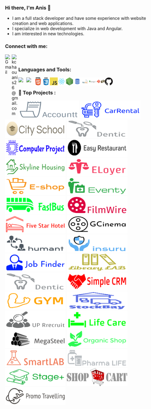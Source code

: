 ### Hi there, I'm Anis 👋

 - I am a full stack developer and have some experience with website creation and web applications.
 - I specialize in web development with Java and Angular.
 - I am interested in new technologies.

### Connect with me:

[<img align="left" alt="Gmail" width="22px" src="https://img.icons8.com/color/48/000000/linkedin.png"/>](https://www.linkedin.com/in/anis-kchaou-11579b172)[<img align="left" alt="kchaouanis26@gmail.com" width="22px" src="https://img.icons8.com/fluent/48/000000/gmail.png"/>](mailto:kchaouanis26@gmail.com)
<br>

### Languages and Tools:
<img align="left" width="26px" src="https://img.icons8.com/color/48/000000/java-coffee-cup-logo.png"/>
<img align="left" width="26px" src="https://img.icons8.com/color/48/000000/angularjs.png"/>
<img align="left" alt="HTML5" width="26px" src="https://raw.githubusercontent.com/github/explore/80688e429a7d4ef2fca1e82350fe8e3517d3494d/topics/html/html.png" />
<img align="left" alt="CSS3" width="26px" src="https://raw.githubusercontent.com/github/explore/80688e429a7d4ef2fca1e82350fe8e3517d3494d/topics/css/css.png" /><img align="left" alt="JavaScript" width="26px" src="https://raw.githubusercontent.com/github/explore/80688e429a7d4ef2fca1e82350fe8e3517d3494d/topics/javascript/javascript.png" /><img align="left" alt="React" width="26px" src="https://raw.githubusercontent.com/github/explore/80688e429a7d4ef2fca1e82350fe8e3517d3494d/topics/react/react.png" />

<img align="left" alt="Node.js" width="26px" src="https://raw.githubusercontent.com/github/explore/80688e429a7d4ef2fca1e82350fe8e3517d3494d/topics/nodejs/nodejs.png" />
<img align="left" alt="SQL" width="26px" src="https://raw.githubusercontent.com/github/explore/80688e429a7d4ef2fca1e82350fe8e3517d3494d/topics/sql/sql.png" />
<img align="left" alt="MySQL" width="26px" src="https://raw.githubusercontent.com/github/explore/80688e429a7d4ef2fca1e82350fe8e3517d3494d/topics/mysql/mysql.png" /><img align="left" alt="MongoDB" width="26px" src="https://raw.githubusercontent.com/github/explore/80688e429a7d4ef2fca1e82350fe8e3517d3494d/topics/mongodb/mongodb.png" />
<img align="left" alt="Git" width="26px" src="https://raw.githubusercontent.com/github/explore/80688e429a7d4ef2fca1e82350fe8e3517d3494d/topics/git/git.png" />

<img align="left" alt="GitHub" width="26px" src="https://raw.githubusercontent.com/github/explore/78df643247d429f6cc873026c0622819ad797942/topics/github/github.png"/>
<br>


### 📕 Top Projects :
<img width="200" height="60" alt="screen shot 2017-08-07 at 12 18 15 pm" src="accountt.png">  <img width="200" height="60" alt="screen shot 2017-08-07 at 12 18 15 pm" src="carrental.png">  <img width="200" height="60" alt="screen shot 2017-08-07 at 12 18 15 pm" src="cityschool.png">  <img width="200" height="60" alt="screen shot 2017-08-07 at 12 18 15 pm" src="dentic.png">  <img width="200" height="60" alt="screen shot 2017-08-07 at 12 18 15 pm" src="computerproject.png">  <img width="200" height="60" alt="screen shot 2017-08-07 at 12 18 15 pm" src="easyrestaurant.png">  <img width="200" height="60" alt="screen shot 2017-08-07 at 12 18 15 pm" src="skylinehousing.png">  <img width="200" height="60" alt="screen shot 2017-08-07 at 12 18 15 pm" src="eloyer.png">  <img width="200" height="60" alt="screen shot 2017-08-07 at 12 18 15 pm" src="eshop.png">  <img width="200" height="60" alt="screen shot 2017-08-07 at 12 18 15 pm" src="eventy.png">  <img width="200" height="60" alt="screen shot 2017-08-07 at 12 18 15 pm" src="fastbus.png">  <img width="200" height="60" alt="screen shot 2017-08-07 at 12 18 15 pm" src="filmwire.png">  <img width="200" height="60" alt="screen shot 2017-08-07 at 12 18 15 pm" src="fivestarhotel.png">  <img width="200" height="60" alt="screen shot 2017-08-07 at 12 18 15 pm" src="gcinema.png">  <img width="200" height="60" alt="screen shot 2017-08-07 at 12 18 15 pm" src="humant.png">  <img width="200" height="60" alt="screen shot 2017-08-07 at 12 18 15 pm" src="insuru.png">  <img width="200" height="60" alt="screen shot 2017-08-07 at 12 18 15 pm" src="jobfinder.png">  <img width="200" height="60" alt="screen shot 2017-08-07 at 12 18 15 pm" src="librarylab.png">  <img width="200" height="60" alt="screen shot 2017-08-07 at 12 18 15 pm" src="dentic.png">  <img width="200" height="60" alt="screen shot 2017-08-07 at 12 18 15 pm" src="simplecrm.png">  <img width="200" height="60" alt="screen shot 2017-08-07 at 12 18 15 pm" src="gym.png">  <img width="200" height="60" alt="screen shot 2017-08-07 at 12 18 15 pm" src="stockbay.png">  <img width="200" height="60" alt="screen shot 2017-08-07 at 12 18 15 pm" src="uprecruit.png">  <img width="200" height="60" alt="screen shot 2017-08-07 at 12 18 15 pm" src="lifecare.png">  <img width="200" height="60" alt="screen shot 2017-08-07 at 12 18 15 pm" src="megasteel.png">  <img width="200" height="60" alt="screen shot 2017-08-07 at 12 18 15 pm" src="organicshop.png">  <img width="200" height="60" alt="screen shot 2017-08-07 at 12 18 15 pm" src="smartlab.png">  <img width="200" height="60" alt="screen shot 2017-08-07 at 12 18 15 pm" src="pharmalife.png">  <img width="200" height="60" alt="screen shot 2017-08-07 at 12 18 15 pm" src="stage+.png">  <img width="200" height="60" alt="screen shot 2017-08-07 at 12 18 15 pm" src="shopcart.png">  <img width="200" height="60" alt="screen shot 2017-08-07 at 12 18 15 pm" src="promotraveling.png">  
